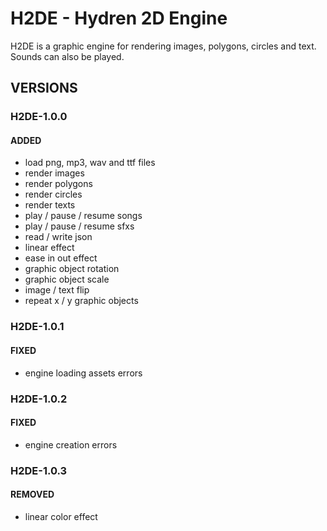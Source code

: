 # H2DE - Hydren 2D Engine
H2DE is a graphic engine for rendering images, polygons, circles and text. Sounds can also be played.

## VERSIONS
### H2DE-1.0.0
#### ADDED
- load png, mp3, wav and ttf files
- render images
- render polygons
- render circles
- render texts
- play / pause / resume songs
- play / pause / resume sfxs
- read / write json 
- linear effect
- ease in out effect
- graphic object rotation
- graphic object scale
- image / text flip
- repeat x / y graphic objects
### H2DE-1.0.1
#### FIXED
- engine loading assets errors
### H2DE-1.0.2
#### FIXED
- engine creation errors
### H2DE-1.0.3
#### REMOVED
- linear color effect